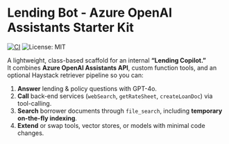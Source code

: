 # Lending Bot - Azure OpenAI Assistants Starter Kit

[![CI](https://github.com/<ORG>/lending-bot/actions/workflows/ci.yml/badge.svg)](https://github.com/<ORG>/lending-bot/actions/workflows/ci.yml)
![License: MIT](https://img.shields.io/badge/License-MIT-green.svg)

A lightweight, class-based scaffold for an internal **“Lending Copilot.”**  
It combines **Azure OpenAI Assistants API**, custom function tools, and an optional Haystack retriever pipeline so you can:

1. **Answer** lending & policy questions with GPT-4o.  
2. **Call** back-end services (`webSearch`, `getRateSheet`, `createLoanDoc`) via tool-calling.  
3. **Search** borrower documents through `file_search`, including **temporary on-the-fly indexing**.  
4. **Extend** or swap tools, vector stores, or models with minimal code changes.
